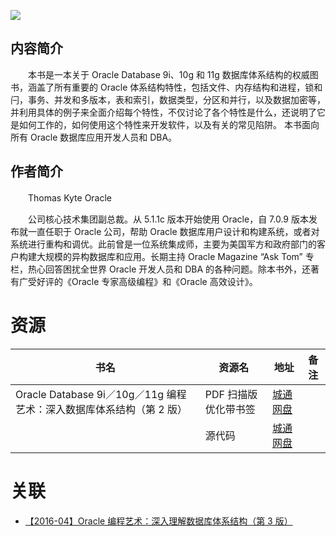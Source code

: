 ![](http://img3m4.ddimg.cn/23/31/21009704-1_u_2.jpg)

## 内容简介

　　本书是一本关于 Oracle Database 9i、10g 和 11g 数据库体系结构的权威图书，涵盖了所有重要的 Oracle 体系结构特性，包括文件、内存结构和进程，锁和闩，事务、并发和多版本，表和索引，数据类型，分区和并行，以及数据加密等，并利用具体的例子来全面介绍每个特性，不仅讨论了各个特性是什么，还说明了它是如何工作的，如何使用这个特性来开发软件，以及有关的常见陷阱。 本书面向所有 Oracle 数据库应用开发人员和 DBA。

## 作者简介

　　Thomas Kyte Oracle

　　公司核心技术集团副总裁。从 5.1.1c 版本开始使用 Oracle，自 7.0.9 版本发布就一直任职于 Oracle 公司，帮助 Oracle 数据库用户设计和构建系统，或者对系统进行重构和调优。此前曾是一位系统集成师，主要为美国军方和政府部门的客户构建大规模的异构数据库和应用。长期主持 Oracle Magazine “Ask Tom” 专栏，热心回答困扰全世界 Oracle 开发人员和 DBA 的各种问题。除本书外，还著有广受好评的《Oracle 专家高级编程》和《Oracle 高效设计》。

# 资源

|书名|资源名|地址|备注|
|---|---|---|---|
|Oracle Database 9i／10g／11g 编程艺术：深入数据库体系结构（第 2 版）|PDF 扫描版优化带书签|[城通网盘](https://u11215426.pipipan.com/fs/11215426-391081855)||
||源代码|[城通网盘](https://u11215426.pipipan.com/fs/11215426-391090136)||

# 关联

* [【2016-04】Oracle 编程艺术：深入理解数据库体系结构（第 3 版）](./【2016-04】Oracle%20编程艺术：深入理解数据库体系结构（第%203%20版）.md)
